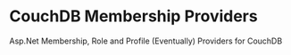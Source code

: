 CouchDB Membership Providers
============================

Asp.Net Membership, Role and Profile (Eventually) Providers for CouchDB

